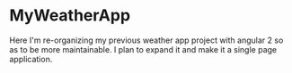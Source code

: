 # MyWeatherApp

Here I'm re-organizing my previous weather app project with angular 2 so as to be more maintainable.
I plan to expand it and make it a single page application.